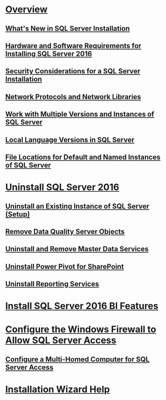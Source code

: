 # [Overview](planning-a-sql-server-installation.md)  
## [What's New in SQL Server Installation](what-s-new-in-sql-server-installation.md)  
## [Hardware and Software Requirements for Installing SQL Server 2016](hardware-and-software-requirements-for-installing-sql-server.md)  
## [Security Considerations for a SQL Server Installation](security-considerations-for-a-sql-server-installation.md)  
## [Network Protocols and Network Libraries](network-protocols-and-network-libraries.md)  
## [Work with Multiple Versions and Instances of SQL Server](work-with-multiple-versions-and-instances-of-sql-server.md)  
## [Local Language Versions in SQL Server](local-language-versions-in-sql-server.md)  
## [File Locations for Default and Named Instances of SQL Server](file-locations-for-default-and-named-instances-of-sql-server.md)  
# [Uninstall SQL Server 2016](uninstall-sql-server.md)  
## [Uninstall an Existing Instance of SQL Server (Setup)](uninstall-an-existing-instance-of-sql-server-setup.md)  
## [Remove Data Quality Server Objects](remove-data-quality-server-objects.md)  
## [Uninstall and Remove Master Data Services](uninstall-and-remove-master-data-services.md)  
## [Uninstall Power Pivot for SharePoint](uninstall-power-pivot-for-sharepoint.md)  
## [Uninstall Reporting Services](uninstall-reporting-services.md)  
# [Install SQL Server 2016 BI Features](install-sql-server-business-intelligence-features.md)
# [Configure the Windows Firewall to Allow SQL Server Access](configure-the-windows-firewall-to-allow-sql-server-access.md)  
## [Configure a Multi-Homed Computer for SQL Server Access](configure-a-multi-homed-computer-for-sql-server-access.md)  
# [Installation Wizard Help](instance-configuration.md)
